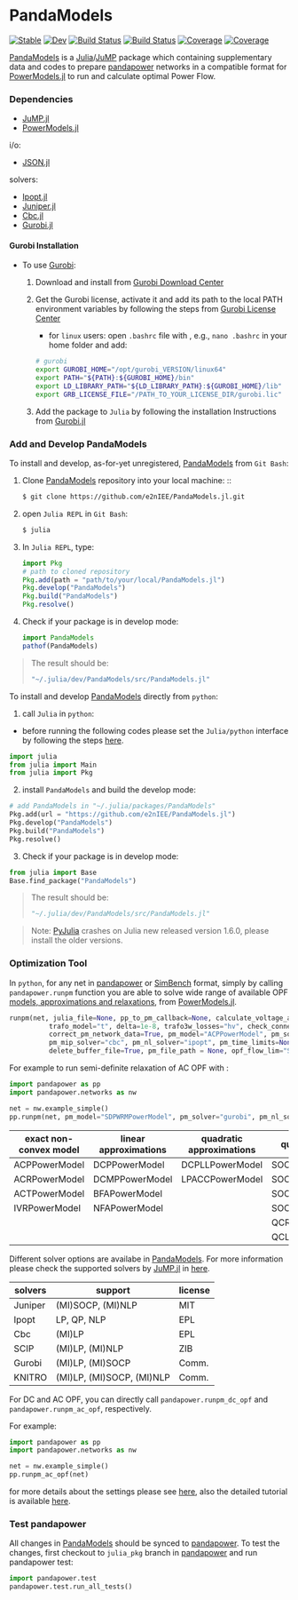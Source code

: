 # PandaModels

[![Stable](https://img.shields.io/badge/docs-stable-blue.svg)](https://e2nIEE.github.io/PandaModels.jl/stable)
[![Dev](https://img.shields.io/badge/docs-dev-blue.svg)](https://e2nIEE.github.io/PandaModels.jl/dev)
[![Build Status](https://travis-ci.com/e2nIEE/PandaModels.jl.svg?branch=master)](https://travis-ci.com/e2nIEE/PandaModels.jl)
[![Build Status](https://ci.appveyor.com/api/projects/status/github/e2nIEE/PandaModels.jl?svg=true)](https://ci.appveyor.com/project/e2nIEE/PandaModels-jl)
[![Coverage](https://codecov.io/gh/e2nIEE/PandaModels.jl/branch/master/graph/badge.svg)](https://codecov.io/gh/e2nIEE/PandaModels.jl)
[![Coverage](https://coveralls.io/repos/github/e2nIEE/PandaModels.jl/badge.svg?branch=master)](https://coveralls.io/github/e2nIEE/PandaModels.jl?branch=master)


[PandaModels](https://github.com/e2nIEE/PandaModels.jl) is a [Julia](https://julialang.org/)/[JuMP](https://github.com/JuliaOpt/JuMP.jl) package which containing supplementary data and codes to prepare [pandapower](https://github.com/e2nIEE/pandapower) networks in a compatible format for [PowerModels.jl](https://github.com/lanl-ansi/PowerModels.jl) to run and calculate optimal Power Flow.

### Dependencies

* [JuMP.jl](https://github.com/JuliaOpt/JuMP.jl)
* [PowerModels.jl](https://github.com/lanl-ansi/PowerModels.jl)

i/o:
* [JSON.jl](https://github.com/JuliaIO/JSON.jl)

solvers:
* [Ipopt.jl](https://github.com/jump-dev/Ipopt.jl)
* [Juniper.jl](https://github.com/lanl-ansi/Juniper.jl)
* [Cbc.jl](https://github.com/jump-dev/Cbc.jl)
* [Gurobi.jl](https://github.com/jump-dev/Gurobi.jl)

#### Gurobi Installation

* To use [Gurobi](https://www.gurobi.com/):

    1. Download and install from [Gurobi Download Center](https://www.gurobi.com/downloads/)

    1. Get the Gurobi license, activate it and add its path to the local PATH environment variables by following the steps from [Gurobi License Center](https://www.gurobi.com/downloads/licenses/)

        * for `linux` users: open `.bashrc` file with , e.g., `nano .bashrc` in your home folder and add:
        ```bash
        # gurobi
        export GUROBI_HOME="/opt/gurobi_VERSION/linux64"
        export PATH="${PATH}:${GUROBI_HOME}/bin"
        export LD_LIBRARY_PATH="${LD_LIBRARY_PATH}:${GUROBI_HOME}/lib"
        export GRB_LICENSE_FILE="/PATH_TO_YOUR_LICENSE_DIR/gurobi.lic"
        ```

    1. Add the package to `Julia` by following the installation Instructions from [Gurobi.jl](https://github.com/jump-dev/Gurobi.jl)


### Add and Develop PandaModels

To install and develop, as-for-yet unregistered, [PandaModels](https://github.com/e2nIEE/PandaModels.jl) from `Git Bash`:


1. Clone [PandaModels](https://github.com/e2nIEE/PandaModels.jl) repository into your local machine: ::
    ```bash
    $ git clone https://github.com/e2nIEE/PandaModels.jl.git
    ```
1. open `Julia REPL` in `Git Bash`:
    ```bash
    $ julia
    ```

1. In `Julia REPL`, type:
    ```julia
    import Pkg
    # path to cloned repository
    Pkg.add(path = "path/to/your/local/PandaModels.jl")
    Pkg.develop("PandaModels")
    Pkg.build("PandaModels")
    Pkg.resolve()
    ```

1. Check if your package is in develop mode:
    ```julia
    import PandaModels
    pathof(PandaModels)
    ```

> The result should be:
>```julia
>"~/.julia/dev/PandaModels/src/PandaModels.jl"
>```

To install and develop [PandaModels](https://github.com/e2nIEE/PandaModels.jl) directly from `python`:

1. call `Julia` in `python`:

* before running the following codes please set the `Julia/python` interface by following the steps [here](https://syl1.gitbook.io/julia-language-a-concise-tutorial/language-core/interfacing-julia-with-other-languages).

```python
import julia
from julia import Main
from julia import Pkg
```

2. install `PandaModels` and build the develop mode:
```python
# add PandaModels in "~/.julia/packages/PandaModels"
Pkg.add(url = "https://github.com/e2nIEE/PandaModels.jl")
Pkg.develop("PandaModels")
Pkg.build("PandaModels")
Pkg.resolve()
```

3. Check if your package is in develop mode:
```python
from julia import Base
Base.find_package("PandaModels")
```
> The result should be:
> ```python
> "~/.julia/dev/PandaModels/src/PandaModels.jl"
> ```


> Note: [PyJulia](https://pyjulia.readthedocs.io/en/latest/) crashes on Julia new released version 1.6.0, please install the older versions.


### Optimization Tool

In `python`, for any net in [pandapower](https://github.com/e2nIEE/pandapower) or [SimBench](https://github.com/e2nIEE/simbench) format, simply by calling `pandapower.runpm` function you are able to solve wide range of available OPF [models, approximations and relaxations](https://lanl-ansi.github.io/PowerModels.jl/stable/formulation-details/), from [PowerModels.jl](https://github.com/lanl-ansi/PowerModels.jl).

```python
runpm(net, julia_file=None, pp_to_pm_callback=None, calculate_voltage_angles=True,
          trafo_model="t", delta=1e-8, trafo3w_losses="hv", check_connectivity=True,
          correct_pm_network_data=True, pm_model="ACPPowerModel", pm_solver="ipopt",
          pm_mip_solver="cbc", pm_nl_solver="ipopt", pm_time_limits=None, pm_log_level=0,
          delete_buffer_file=True, pm_file_path = None, opf_flow_lim="S", **kwargs)
```
For example to run semi-definite relaxation of AC OPF with :

```python
import pandapower as pp
import pandapower.networks as nw

net = nw.example_simple()
pp.runpm(net, pm_model="SDPWRMPowerModel", pm_solver="gurobi", pm_nl_solver="gurobi")
```

| exact non-convex model  | linear approximations | quadratic approximations | quadratic relaxations | sdp relaxations |
| ------------- | ------------- |------------- | ------------- | ------------- |
| ACPPowerModel | DCPPowerModel | DCPLLPowerModel | SOCWRPowerModel | SDPWRMPowerModel |
| ACRPowerModel | DCMPPowerModel | LPACCPowerModel | SOCWRConicPowerModel | SparseSDPWRMPowerModel |
| ACTPowerModel | BFAPowerModel | | SOCBFPowerModel | |
| IVRPowerModel | NFAPowerModel | | SOCBFConicPowerModel | |
| | | | QCRMPowerModel | |
| | | | QCLSPowerModel | |


Different solver options are availabe in [PandaModels](https://github.com/e2nIEE/PandaModels.jl). For more information please check the supported solvers by [JuMP.jl](https://github.com/JuliaOpt/JuMP.jl) in [here](https://jump.dev/JuMP.jl/dev/installation/).


| solvers  | support | license |
| ------------- | ------------- | ------------- |
| Juniper | (MI)SOCP, (MI)NLP | MIT |  
| Ipopt | LP, QP, NLP | EPL |
| Cbc | (MI)LP | EPL |
| SCIP | (MI)LP, (MI)NLP | ZIB |
| Gurobi | (MI)LP, (MI)SOCP | Comm. |
| KNITRO | (MI)LP, (MI)SOCP, (MI)NLP | Comm. |


For DC and AC OPF, you can directly call `pandapower.runpm_dc_opf` and `pandapower.runpm_ac_opf`, respectively.

For example:

```python
import pandapower as pp
import pandapower.networks as nw

net = nw.example_simple()
pp.runpm_ac_opf(net)
```

for more  details about the settings please see [here](https://pandapower.readthedocs.io/en/v2.6.0/opf/powermodels.html#usage), also the detailed tutorial is available [here](https://github.com/e2nIEE/pandapower/blob/develop/tutorials/opf_powermodels.ipynb).


<!-- ### Developing:
##### Add New Optimization Model to PowerModels



### Use pandapower Directly in Julia -->




### Test pandapower

All changes in [PandaModels](https://github.com/e2nIEE/PandaModels.jl) should be synced to [pandapower](https://github.com/e2nIEE/pandapower). To test the changes, first checkout to `julia_pkg` branch in [pandapower](https://github.com/e2nIEE/pandapower) and run pandapower test:

```python
import pandapower.test
pandapower.test.run_all_tests()
```
